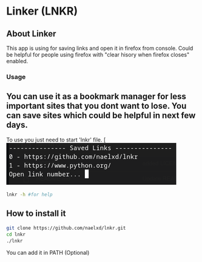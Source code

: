 # Linker (LNKR)
## About Linker
This app is using for saving links and open it in firefox from console.
Could be helpful for people using firefox with "clear hisory when firefox closes" enabled.
### Usage
You can use it as a bookmark manager for less important sites that you dont want to lose. 
You can save sites which could be helpful in next few days.
---------------------------------------------------------
To use you just need to start 'lnkr' file.
[![Screenshot](/photos/screen.png)

```bash
lnkr -h #for help
```

## How to install it
```bash
git clone https://github.com/naelxd/lnkr.git
cd lnkr
./lnkr
```
You can add it in PATH (Optional)
